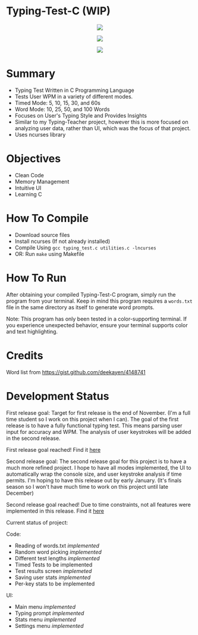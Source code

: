 # Typing-Test-C (WIP)


<p align="center">
  <img src="https://user-images.githubusercontent.com/94150901/204944905-326723d6-cc86-4823-8f43-d7c078fc8f89.png">
</p>

<p align="center">
  <img src="https://user-images.githubusercontent.com/94150901/204944987-a2fcd11a-13b5-49a8-831a-5c143454bf93.png">
</p>

<p align="center">
  <img src="https://user-images.githubusercontent.com/94150901/204943113-6448515a-ff00-4cc8-81fd-262572be6c6a.png">
</p>

# Summary

* Typing Test Written in C Programming Language
* Tests User WPM in a variety of different modes.
* Timed Mode: 5, 10, 15, 30, and 60s
* Word Mode: 10, 25, 50, and 100 Words
* Focuses on User's Typing Style and Provides Insights
* Similar to my Typing-Teacher project, however this is more focused on analyzing user data, rather than UI, which was the focus of that project.
* Uses ncurses library

# Objectives
* Clean Code
* Memory Management
* Intuitive UI
* Learning C

# How To Compile

* Download source files
* Install ncurses (If not already installed)
* Compile Using ```gcc typing_test.c utilities.c -lncurses```
* OR: Run ```make``` using Makefile

# How To Run
After obtaining your compiled Typing-Test-C program, simply run the program from your terminal. Keep in mind this program requires a ```words.txt``` file in the same directory as itself to generate word prompts.

Note: This program has only been tested in a color-supporting terminal. If you experience unexpected behavior, ensure your terminal supports color and text highlighting.

# Credits
Word list from https://gist.github.com/deekayen/4148741

# Development Status

First release goal:
Target for first release is the end of November. (I'm a full time student so I work on this project when I can). The goal of the first release is to have a fully functional typing test. This means parsing user input for accuracy and WPM. The analysis of user keystrokes will be added in the second release.

First release goal reached!
Find it [here](https://github.com/ahaas25/Typing-Test-C/releases/tag/milestone)

Second release goal:
The second release goal for this project is to have a much more refined project. I hope to have all modes implemented, the UI to automatically wrap the console size, and user keystroke analysis if time permits. I'm hoping to have this release out by early January. (It's finals season so I won't have much time to work on this project until late December)

Second release goal reached! Due to time constraints, not all features were implemented in this release.
Find it [here](https://github.com/ahaas25/Typing-Test-C/releases/tag/milestone2)


Current status of project:

Code:
* Reading of words.txt *implemented*
* Random word picking *implemented*
* Different test lengths *implemented*
* Timed Tests to be implemented
* Test results screen *implemeted*
* Saving user stats *implemented*
* Per-key stats to be implemented

UI:
* Main menu *implemented*
* Typing prompt *implemented*
* Stats menu *implemented*
* Settings menu *implemented*
